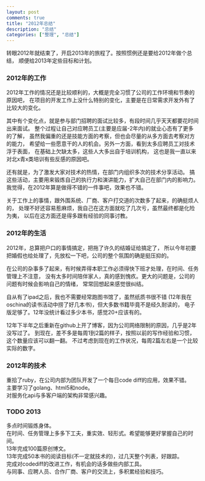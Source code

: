 ```yaml
---
layout: post
comments: true
title: "2012年总结"
description: "总结"
categories: ["整理", "总结"]
---
```


转眼2012年就结束了，开启2013年的旅程了。按照惯例还是要给2012年做个总结，
顺便给2013年定些目标和计划。

### 2012年的工作 ###
2012年工作的情况还是比较顺利的，大概是完全习惯了公司的工作环境和节奏的原因吧，
在项目的开发工作上没什么特别的变化，主要是在日常需求开发外有了比较大的变化。

其中有个变化点，就是参与部门招聘的面试比较多，有段时间几乎天天都要花时间出来面试。
整个过程让自己对应聘员工(主要是应届-2年内)的就业心态有了更多的了解，
虽然我偏重的还是技能方面的考察，但也会尽量的从多方面去考察对方的能力，
希望给一些愿意干的人的机会。另外一方面，看到太多应聘员工对技术浮于表面，
在基础上欠缺太多，这些人大多出自于培训机构，
这也是我一直以来对北x青x类培训有些反感的原因吧。

还有就是，为了激发大家对技术的热情，在部门内组织多次的技术分享活动。
搞这些活动，主要用来锻炼自己的执行力和演讲能力，扩大自己在部门内的影响力。
我觉得，在2012年算是做得不错的一件事吧，效果也不错。

关于工作上的事情，跟外围系统、厂商、客户打交道的次数多了起来，的确挺烦人的，
处理不好还容易惹麻烦，我自己在这方面就吃了几次亏，虽然最终都是化险为夷，
以后在这方面还是得多跟有经验的同事讨教。

### 2012年的生活 ###
2012年，总算把户口的事情搞定，把拖了许久的结婚证给搞定了，
所以今年初要把婚假也给处理了，先放松一下吧，公司的整个氛围的确是挺压抑的。

在公司的杂事多了起来，有时候弄得本职工作必须得快下班才处理，在时间、任务管理上不注意，
没有太多时间陪伴家人，真的感到愧疚。更大的问题是，公司的问题有时候会影响自己的情绪，
常常回想起来感觉很纠结。

自从有了ipad之后，我也不需要经常跑图书馆了，虽然纸质书很不错
(12年我在oschina的读书活动中捞了好几本书)，但大多数书籍毕竟不是经久耐读的，
电子版足够了。12年没统计看过多少本书，感觉20+应该有的。

12年下半年之后重新在github上开了博客，因为公司网络限制的原因，几乎是2年没写过了。
到现在，差不多是每周1到2篇的样子，按照以前的写作经验和习惯，这个数量应该可以翻一翻。
不过考虑到现在的工作状况，每周2篇左右是一个比较实际的数字。

### 2012年的技术 ###
重拾了ruby，在公司内部为团队开发了一个每日code diff的应用，效果不错。  
主要学习了golang、html5和node。  
对服务化api与多客户端的架构非常感兴趣。

### TODO 2013 ###
多点时间锻炼身体。  
在时间、任务管理上多多下工夫，重实效、轻形式。希望能够更好掌握自己的时间。  
13年完成100篇原创博文。  
13年完成50本书的阅读目标(不一定就技术的)，过几天整个列表，好跟踪。  
完成对codediff的改进工作，有机会的话多做些内部工具。  
与同事、应聘人员、合作厂商、客户的交流上，多积累经验和技巧。

